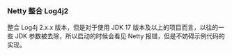 ### Netty 整合 Log4j2

整合 Log4j 2.x.x 版本，但是对于使用 JDK 17 版本及以上的项目而言，以往的一些 JDK 参数被去除，所以启动的时候会看见 Netty 报错，但是不妨碍示例代码的实现。